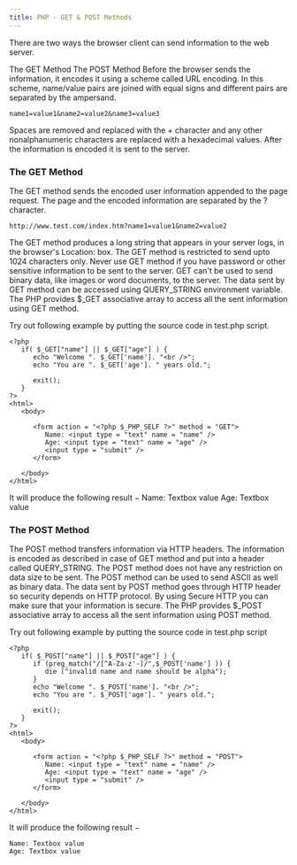 ```yaml
---
title: PHP - GET & POST Methods
---
```


There are two ways the browser client can send information to the web server.

The GET Method
The POST Method
Before the browser sends the information, it encodes it using a scheme called URL encoding. In this scheme, name/value pairs are joined with equal signs and different pairs are separated by the ampersand.

```
name1=value1&name2=value2&name3=value3
```

Spaces are removed and replaced with the + character and any other nonalphanumeric characters are replaced with a hexadecimal values. After the information is encoded it is sent to the server.

### The GET Method

The GET method sends the encoded user information appended to the page request. The page and the encoded information are separated by the ? character.

```
http://www.test.com/index.htm?name1=value1&name2=value2
```

The GET method produces a long string that appears in your server logs, in the browser's Location: box.
The GET method is restricted to send upto 1024 characters only.
Never use GET method if you have password or other sensitive information to be sent to the server.
GET can't be used to send binary data, like images or word documents, to the server.
The data sent by GET method can be accessed using QUERY_STRING environment variable.
The PHP provides $_GET associative array to access all the sent information using GET method.

Try out following example by putting the source code in test.php script.

```
<?php
   if( $_GET["name"] || $_GET["age"] ) {
      echo "Welcome ". $_GET['name']. "<br />";
      echo "You are ". $_GET['age']. " years old.";
      
      exit();
   }
?>
<html>
   <body>
   
      <form action = "<?php $_PHP_SELF ?>" method = "GET">
         Name: <input type = "text" name = "name" />
         Age: <input type = "text" name = "age" />
         <input type = "submit" />
      </form>
      
   </body>
</html>
```

It will produce the following result −
Name: Textbox value 
Age: Textbox value

### The POST Method

The POST method transfers information via HTTP headers. The information is encoded as described in case of GET method and put into a header called QUERY_STRING.
The POST method does not have any restriction on data size to be sent.
The POST method can be used to send ASCII as well as binary data.
The data sent by POST method goes through HTTP header so security depends on HTTP protocol. By using Secure HTTP you can make sure that your information is secure.
The PHP provides $_POST associative array to access all the sent information using POST method.

Try out following example by putting the source code in test.php script

```
<?php
   if( $_POST["name"] || $_POST["age"] ) {
      if (preg_match("/[^A-Za-z'-]/",$_POST['name'] )) {
         die ("invalid name and name should be alpha");
      }
      echo "Welcome ". $_POST['name']. "<br />";
      echo "You are ". $_POST['age']. " years old.";
      
      exit();
   }
?>
<html>
   <body>
   
      <form action = "<?php $_PHP_SELF ?>" method = "POST">
         Name: <input type = "text" name = "name" />
         Age: <input type = "text" name = "age" />
         <input type = "submit" />
      </form>
   
   </body>
</html>
```

It will produce the following result −
```
Name: Textbox value
Age: Textbox value
```

